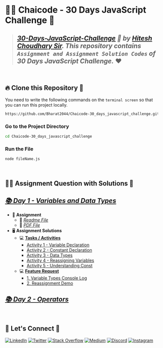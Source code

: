 # 🧑‍💻 **Chaicode - 30 Days JavaScript Challenge** 🎯

> ## _[30-Days-JavaScript-Challenge](https://courses.chaicode.com/learn/home) 🚀 by [Hitesh Choudhary Sir](https://www.linkedin.com/in/hiteshchoudhary/). This repository contains `Assignment and Assignment Solution Codes` of 30 Days JavaScript Challenge._ ❤️

<br/>

## 🔥 **Clone this Repository** 💫
You need to write the following commands on the `terminal screen` so that you can run this project locally.

```bash
https://github.com/Bharat2044/Chaicode-30_days_javascript_challenge.git
```

### Go to the Project Directory
```sh
cd Chaicode-30_days_javascript_challenge
```

### Run the File
```sh
node fileName.js
```

<br/>

## 👨‍💻 **Assignment Question with Solutions** 👀

## [_📚 Day 1 - Variables and Data Types_](./Day%201%20-%20Variables%20and%20Data%20Types/)
- 📒 **Assignment**
    - 📝 [_Readme File_](./Day%201%20-%20Variables%20and%20Data%20Types/Assignment/Day%201%20-%20Variables%20and%20Data%20Types%20Assignment.md)
    - 📝 [_PDF File_](./Day%201%20-%20Variables%20and%20Data%20Types/Assignment/Day%201%20-%20Variables%20and%20Data%20Types%20Assignment.png)
- 🖥️ **Assignment Solutions**
    - 💻 [**Tasks / Activities**](./Day%201%20-%20Variables%20and%20Data%20Types/Solutions/Tasks%20or%20Activities/)
        - [Activity 1 - Variable Declaration](./Day%201%20-%20Variables%20and%20Data%20Types/Solutions/Tasks%20or%20Activities/Activity%201%20-%20Variable%20Declaration/)
        - [Activity 2 - Constant Declaration](./Day%201%20-%20Variables%20and%20Data%20Types/Solutions/Tasks%20or%20Activities/Activity%202%20-%20Constant%20Declaration/)
        - [Activity 3 - Data Types](./Day%201%20-%20Variables%20and%20Data%20Types/Solutions/Tasks%20or%20Activities/Activity%203%20-%20Data%20Types/)
        - [Activity 4 - Reassigning Variables](./Day%201%20-%20Variables%20and%20Data%20Types/Solutions/Tasks%20or%20Activities/Activity%204%20-%20Reassigning%20Variables/)
        - [Activity 5 - Understanding Const](./Day%201%20-%20Variables%20and%20Data%20Types/Solutions/Tasks%20or%20Activities/Activity%205%20-%20Understanding%20Const/)
    - 💻 [**Feature Request**](./Day%201%20-%20Variables%20and%20Data%20Types/Solutions/Feature%20Request/)
        - [1. Variable Types Console Log](./Day%201%20-%20Variables%20and%20Data%20Types/Solutions/Feature%20Request/1.%20Variable%20Types%20Console%20Log/)
        - [2. Reassignment Demo](./Day%201%20-%20Variables%20and%20Data%20Types/Solutions/Feature%20Request/2.%20Reassignment%20Demo/)

## [_📚 Day 2 - Operators_](./Day%202%20-%20Operators/)


<br />

## 🔗 **Let's Connect** 🤝
[![LinkedIn](https://img.shields.io/badge/LinkedIn-%230077B5.svg?logo=linkedin&logoColor=white)](https://www.linkedin.com/in/bharat2044/)
[![Twitter](https://img.shields.io/badge/Twitter-%231DA1F2.svg?logo=Twitter&logoColor=white)](https://twitter.com/bharat__2044) 
[![Stack Overflow](https://img.shields.io/badge/-Stackoverflow-FE7A16?logo=stack-overflow&logoColor=white)](https://stackoverflow.com/users/21453213/bharat2044)
<a href='https://medium.com/@Bharat2044' target="_blank"><img alt='Medium' src='https://img.shields.io/badge/Medium-100000?style=plastic&logo=Medium&logoColor=000000&labelColor=475AC7&color=475AC7'/></a>
[![Discord](https://img.shields.io/badge/Discord-%237289DA.svg?logo=discord&logoColor=white)](https://discordapp.com/users/1202345957216231446) 
[![Instagram](https://img.shields.io/badge/Instagram-%23E4405F.svg?logo=Instagram&logoColor=white)](https://www.instagram.com/bharat__2044) 